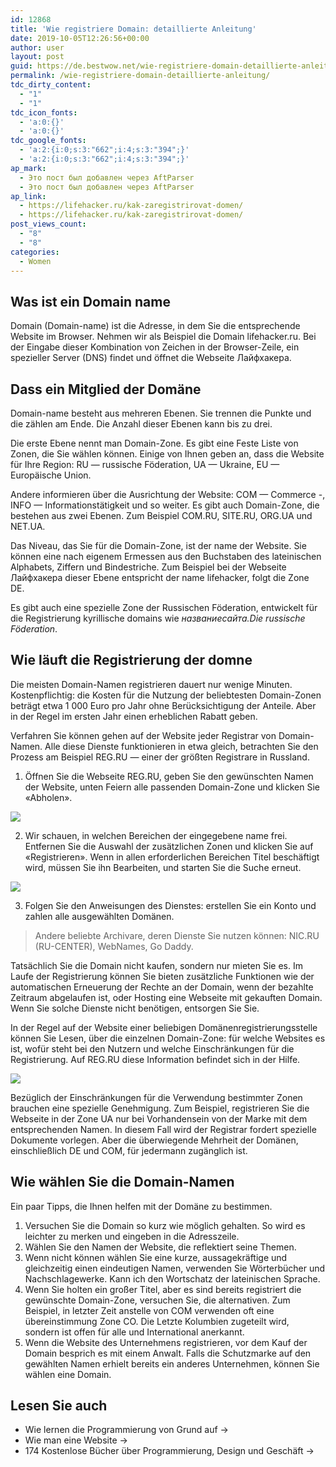 ```yaml
---
id: 12868
title: 'Wie registriere Domain: detaillierte Anleitung'
date: 2019-10-05T12:26:56+00:00
author: user
layout: post
guid: https://de.bestwow.net/wie-registriere-domain-detaillierte-anleitung/
permalink: /wie-registriere-domain-detaillierte-anleitung/
tdc_dirty_content:
  - "1"
  - "1"
tdc_icon_fonts:
  - 'a:0:{}'
  - 'a:0:{}'
tdc_google_fonts:
  - 'a:2:{i:0;s:3:"662";i:4;s:3:"394";}'
  - 'a:2:{i:0;s:3:"662";i:4;s:3:"394";}'
ap_mark:
  - Это пост был добавлен через AftParser
  - Это пост был добавлен через AftParser
ap_link:
  - https://lifehacker.ru/kak-zaregistrirovat-domen/
  - https://lifehacker.ru/kak-zaregistrirovat-domen/
post_views_count:
  - "8"
  - "8"
categories:
  - Women
---
```

## Was ist ein Domain name

Domain (Domain-name) ist die Adresse, in dem Sie die entsprechende Website im Browser. Nehmen wir als Beispiel die Domain lifehacker.ru. Bei der Eingabe dieser Kombination von Zeichen in der Browser-Zeile, ein spezieller Server (DNS) findet und öffnet die Webseite Лайфхакера.

## Dass ein Mitglied der Domäne

Domain-name besteht aus mehreren Ebenen. Sie trennen die Punkte und die zählen am Ende. Die Anzahl dieser Ebenen kann bis zu drei.

Die erste Ebene nennt man Domain-Zone. Es gibt eine Feste Liste von Zonen, die Sie wählen können. Einige von Ihnen geben an, dass die Website für Ihre Region: RU — russische Föderation, UA — Ukraine, EU — Europäische Union.

Andere informieren über die Ausrichtung der Website: COM — Commerce -, INFO — Informationstätigkeit und so weiter. Es gibt auch Domain-Zone, die bestehen aus zwei Ebenen. Zum Beispiel COM.RU, SITE.RU, ORG.UA und NET.UA.

Das Niveau, das Sie für die Domain-Zone, ist der name der Website. Sie können eine nach eigenem Ermessen aus den Buchstaben des lateinischen Alphabets, Ziffern und Bindestriche. Zum Beispiel bei der Webseite Лайфхакера dieser Ebene entspricht der name lifehacker, folgt die Zone DE.

Es gibt auch eine spezielle Zone der Russischen Föderation, entwickelt für die Registrierung kyrillische domains wie _названиесайта.Die russische Föderation_.

## Wie läuft die Registrierung der domne

Die meisten Domain-Namen registrieren dauert nur wenige Minuten. Kostenpflichtig: die Kosten für die Nutzung der beliebtesten Domain-Zonen beträgt etwa 1 000 Euro pro Jahr ohne Berücksichtigung der Anteile. Aber in der Regel im ersten Jahr einen erheblichen Rabatt geben.

Verfahren Sie können gehen auf der Website jeder Registrar von Domain-Namen. Alle diese Dienste funktionieren in etwa gleich, betrachten Sie den Prozess am Beispiel REG.RU — einer der größten Registrare in Russland.

1. Öffnen Sie die Webseite REG.RU, geben Sie den gewünschten Namen der Website, unten Feiern alle passenden Domain-Zone und klicken Sie «Abholen».

![](https://de.bestwow.net/wp-content/uploads/2019/10/kak-zaregistrirovat-domen-podrobnaya-instrukciya-1.jpg) 

2. Wir schauen, in welchen Bereichen der eingegebene name frei. Entfernen Sie die Auswahl der zusätzlichen Zonen und klicken Sie auf «Registrieren». Wenn in allen erforderlichen Bereichen Titel beschäftigt wird, müssen Sie ihn Bearbeiten, und starten Sie die Suche erneut.

![](https://de.bestwow.net/wp-content/uploads/2019/10/kak-zaregistrirovat-domen-podrobnaya-instrukciya-2.jpg) 

3. Folgen Sie den Anweisungen des Dienstes: erstellen Sie ein Konto und zahlen alle ausgewählten Domänen.

> Andere beliebte Archivare, deren Dienste Sie nutzen können: NIC.RU (RU-CENTER), WebNames, Go Daddy.

Tatsächlich Sie die Domain nicht kaufen, sondern nur mieten Sie es. Im Laufe der Registrierung können Sie bieten zusätzliche Funktionen wie der automatischen Erneuerung der Rechte an der Domain, wenn der bezahlte Zeitraum abgelaufen ist, oder Hosting eine Webseite mit gekauften Domain. Wenn Sie solche Dienste nicht benötigen, entsorgen Sie Sie.

In der Regel auf der Website einer beliebigen Domänenregistrierungsstelle können Sie Lesen, über die einzelnen Domain-Zone: für welche Websites es ist, wofür steht bei den Nutzern und welche Einschränkungen für die Registrierung. Auf REG.RU diese Information befindet sich in der Hilfe.

![](https://de.bestwow.net/wp-content/uploads/2019/10/kak-zaregistrirovat-domen-podrobnaya-instrukciya-3.jpg) 

Bezüglich der Einschränkungen für die Verwendung bestimmter Zonen brauchen eine spezielle Genehmigung. Zum Beispiel, registrieren Sie die Webseite in der Zone UA nur bei Vorhandensein von der Marke mit dem entsprechenden Namen. In diesem Fall wird der Registrar fordert spezielle Dokumente vorlegen. Aber die überwiegende Mehrheit der Domänen, einschließlich DE und COM, für jedermann zugänglich ist.

## Wie wählen Sie die Domain-Namen

Ein paar Tipps, die Ihnen helfen mit der Domäne zu bestimmen.

  1. Versuchen Sie die Domain so kurz wie möglich gehalten. So wird es leichter zu merken und eingeben in die Adresszeile.
  2. Wählen Sie den Namen der Website, die reflektiert seine Themen.
  3. Wenn nicht können wählen Sie eine kurze, aussagekräftige und gleichzeitig einen eindeutigen Namen, verwenden Sie Wörterbücher und Nachschlagewerke. Kann ich den Wortschatz der lateinischen Sprache.
  4. Wenn Sie holten ein großer Titel, aber es sind bereits registriert die gewünschte Domain-Zone, versuchen Sie, die alternativen. Zum Beispiel, in letzter Zeit anstelle von COM verwenden oft eine übereinstimmung Zone CO. Die Letzte Kolumbien zugeteilt wird, sondern ist offen für alle und International anerkannt.
  5. Wenn die Website des Unternehmens registrieren, vor dem Kauf der Domain besprich es mit einem Anwalt. Falls die Schutzmarke auf den gewählten Namen erhielt bereits ein anderes Unternehmen, können Sie wählen eine Domain.

## Lesen Sie auch

  * Wie lernen die Programmierung von Grund auf →
  * Wie man eine Website →
  * 174 Kostenlose Bücher über Programmierung, Design und Geschäft →